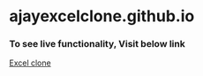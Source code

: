 # ajayexcelclone.github.io

<h3> To see live functionality, Visit below link </h3>

<a href="https://ajayjangra2001.github.io/ajayexcelclone.github.io/"> Excel clone </a>

